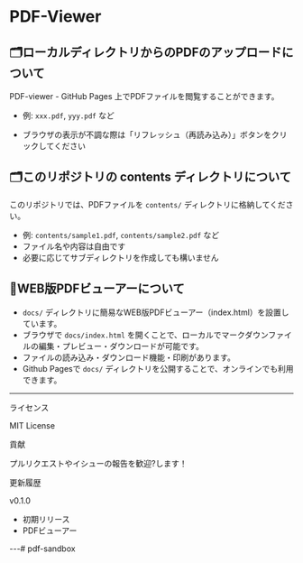 # PDF-Viewer

## 🗂️ローカルディレクトリからのPDFのアップロードについて

PDF-viewer - GitHub Pages 上でPDFファイルを閲覧することができます。

- 例: `xxx.pdf`, `yyy.pdf` など

- ブラウザの表示が不調な際は「リフレッシュ（再読み込み）」ボタンをクリックしてください

## 🗂️このリポジトリの contents ディレクトリについて

このリポジトリでは、PDFファイルを `contents/` ディレクトリに格納してください。

- 例: `contents/sample1.pdf`, `contents/sample2.pdf` など
- ファイル名や内容は自由です
- 必要に応じてサブディレクトリを作成しても構いません

## 📝WEB版PDFビューアーについて

- `docs/` ディレクトリに簡易なWEB版PDFビューアー（index.html）を設置しています。
- ブラウザで `docs/index.html` を開くことで、ローカルでマークダウンファイルの編集・プレビュー・ダウンロードが可能です。
- ファイルの読み込み・ダウンロード機能・印刷があります。
- Github Pagesで `docs/` ディレクトリを公開することで、オンラインでも利用できます。

---
ライセンス

MIT License

貢献

プルリクエストやイシューの報告を歓迎?します！

更新履歴

v0.1.0

- 初期リリース
- PDFビューアー

---# pdf-sandbox
